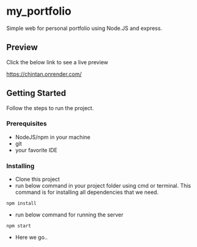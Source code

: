 # my_portfolio
Simple web for personal portfolio using Node.JS and express.

## Preview

Click the below link to see a live preview

https://chintan.onrender.com/

## Getting Started

Follow the steps to run the project.

### Prerequisites

* NodeJS/npm in your machine
* git
* your favorite IDE

### Installing

* Clone this project
* run below command in your project folder using cmd or terminal. This command is for installing all dependencies that we need. 
```
npm install
```
* run below command for running the server
```
npm start
```
* Here we go..
